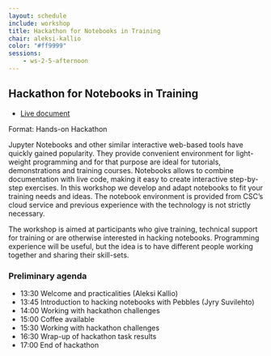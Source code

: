 ```yaml
---
layout: schedule
include: workshop
title: Hackathon for Notebooks in Training
chair: aleksi-kallio
color: "#ff9999"
sessions:
    - ws-2-5-afternoon
---
```


## Hackathon for Notebooks in Training

- [Live document](https://hackmd.io/CwVmA5gUwTnBaAxgBgGbPsGwDs8BG+MU8qIqAhlgGxUgBMqQA===)

Format: Hands-on Hackathon

Jupyter Notebooks and other similar interactive web-based tools have quickly
gained popularity. They provide convenient environment for light-weight
programming and for that purpose are ideal for tutorials, demonstrations and
training courses. Notebooks allows to combine documentation with live code,
making it easy to create interactive step-by-step exercises. In this workshop we
develop and adapt notebooks to fit your training needs and ideas. The notebook
environment is provided from CSC’s cloud service and previous experience with
the technology is not strictly necessary.

The workshop is aimed at participants who give training, technical support for
training or are otherwise interested in hacking notebooks. Programming
experience will be useful, but the idea is to have different people working
together and sharing their skill-sets.

### Preliminary agenda

- 13:30 Welcome and practicalities (Aleksi Kallio)
- 13:45 Introduction to hacking notebooks with Pebbles (Jyry Suvilehto)
- 14:00 Working with hackathon challenges
- 15:00 Coffee available
- 15:30 Working with hackathon challenges
- 16:30 Wrap-up of hackathon task results
- 17:00 End of hackathon
